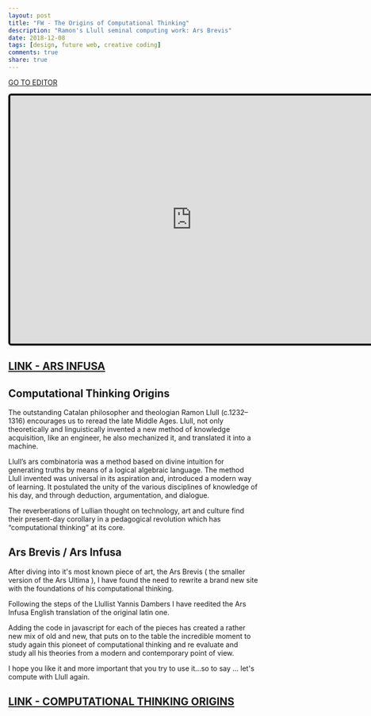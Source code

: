 ```yaml
---
layout: post
title: "FW - The Origins of Computational Thinking"
description: "Ramon's Llull seminal computing work: Ars Brevis"
date: 2018-12-08
tags: [design, future web, creative coding]
comments: true
share: true
---
```

[GO TO EDITOR](https://editor.p5js.org/bernatferragut/sketches/HkO4HfkAX)

<iframe 
frameborder="0" 
border="0" 
cellspacing="0"
style="
width: 732px; 
height: 500px; 
border: 4px solid #000000;
border-radius: 6px; 
overflow: hidden;
position: relative;"
src="https://editor.p5js.org/bernatferragut/embed/HkO4HfkAX"></iframe>

## [LINK - ARS INFUSA](http://ars-infusa.surge.sh/)

## Computational Thinking Origins

The outstanding Catalan philosopher and theologian Ramon Llull (c.1232–1316) encourages us to reread the late Middle Ages. 
Llull, not only theoretically and linguistically invented a new method of knowledge acquisition, like an engineer, 
he also mechanized it, and translated it into a machine.

Llull’s ars combinatoria was a method based on divine intuition for generating truths by means of a logical algebraic language.
The method Llull invented was universal in its aspiration and, introduced a modern way of learning. 
It postulated the unity of the various disciplines of knowledge of his day, and through deduction, argumentation, and dialogue.

The reverberations of Lullian thought on technology, art and culture find their present-day corollary in a pedagogical revolution 
which has “computational thinking” at its core.

## Ars Brevis / Ars Infusa

After diving into it's most known piece of art, the Ars Brevis ( the smaller version of the Ars Ultima ), I have found the need
to rewrite a brand new site with the foundations of his computational thinking.

Following the steps of the Llullist Yannis Dambers I have reedited the Ars Infusa English translation of the original latin one.

Adding the code in javascript for each of the pieces has created a rather new mix of old and new, that puts on to the table 
the incredible moment to study again this pioneet of computational thinking and re evaluate and study all his theories from a modern
and contemporary point of view.

I hope you like it and more important that you try to use it...so to say ... let's compute with Llull again.

## [LINK - COMPUTATIONAL THINKING ORIGINS](http://ars-infusa.surge.sh/)



